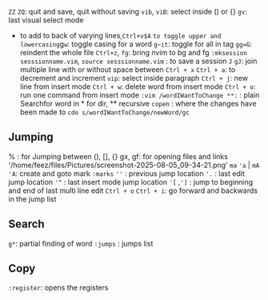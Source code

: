 `ZZ` `ZQ`: quit and save, quit without saving
`vib`, `viB`: select inside () or {}
`gv`: last visual select mode 
- to add to back of varying lines,`Ctrl+v$A` 
` to toggle upper and lowercasing
`g`w`: toggle casing for a word 
`g~it`: toggle for all in tag 
`gg=G`: reindent the whole file
`Ctrl+z`, `fg`: bring nvim to bg and fg
`:mksession sesssionname.vim`, `source sesssionname.vim` : to save a session 
`J` `gJ`: join multiple line with or without space between
`Ctrl + x` `Ctrl + a`: to decrement and increment 
`vip`: select inside paragraph
`Ctrl + j`: new line from insert mode
`Ctrl + w`: delete word from insert mode
`Ctrl + o`: run one command from insert mode
`:vim /wordIWantToChange **:` : plain Searchfor word in  * for dir, ** recursive
`copen` : where the changes have been made to 
`cdo s/wordIWantToChange/newWord/gc ` 


## Jumping
% : for Jumping between (), [], {}
gx, gf: for opening files and links '/home/feez/files/Pictures/screenshot-2025-08-05_09-34-21.png'
`ma` `'a` | `mA` `'A`: create and goto mark 
`:marks`
`''` : previous jump location 
`'.` : last edit jump location 
`'^` : last insert mode jump location 
`'[` ,`']` : jump to beginning and end of last multi line edit
`Ctrl + o` `Ctrl + i`: go forward and backwards in the jump list 

## Search 
`g*`: partial finding of word 
`:jumps` : jumps list 

## Copy
`:register`: opens the registers 

